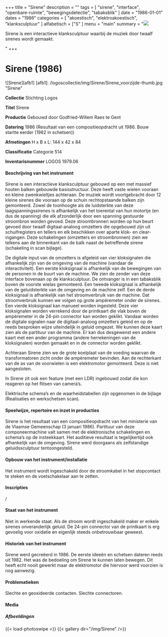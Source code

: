 ﻿+++
title = "Sirene"
description = ""
tags = [
    "sirene",
"interface",
"openbare-ruimte",
"bewegingsdetectie",
"tabaksblik"
]
date = "1986-01-01"
dates = "1986"
categories = [
    "akoestisch",
"elektroakoestisch",
"klanksculptuur"
]
alfabetisch = ["S"
]
menu = "main"
summary = "<a href='/logoscollectie/1986/sirene/'><img src='/logoscollectie/img/Sirene/Sirene_voorzijde-thumb.jpg'></a><p>Sirene is een interactieve klanksculptuur waarbij de muziek door twaalf sirenes wordt gemaakt.</p>"
+++

# Sirene (1986)

![Sirene][afb1]
[afb1]: /logoscollectie/img/Sirene/Sirene_voorzijde-thumb.jpg "Sirene"

**Collectie**
Stichting Logos

**Titel**
Sirene

**Productie**
Gebouwd door Godfried-Willem Raes te Gent

**Datering**
1986 (Resultaat van een compositieopdracht uit 1986. Bouw startte eerder (1982 in schetsen))

**Afmetingen**
H x B x L: 144 x 42 x 84

**Classificatie**
Categorie 514

**Inventarisnummer**
LOGOS 1979.06

#### Beschrijving van het instrument
Sirene is een interactieve klanksculptuur gebouwd op een met massief houten balken gebouwde basisstructuur. Deze heeft vaste wielen vooraan en kleine zwenkwieltjes achteraan.
De muziek wordt voortgebracht door 12 kleine sirenes die vooraan op de schuin rechtopstaande balken zijn gemonteerd. Zowel de toonhoogte als de luidsterkte van deze laagspanningssirenes is afhankelijk van het toerental van hun motortje (en dus de spanning) die elk afzonderlijk door een spanning gestuurde stroombron worden gevoed. Deze stroombronnen worden op hun beurt gevoed door twaalf digitaal-analoog omzetters die opgebouwd zijn uit schuifregisters en tellers en elk beschikken over aparte klok- en clear- ingangen. Deze schakelingen (omzetters en stroombronnen) zien we telkens aan de binnenkant van de balk naast de betreffende sirene (schakeling in scan bijlage).

De digitale input van de omzetters is afgeleid van vier kloksignalen die afhankelijk zijn van de omgeving van de machine (vandaar de interactiviteit). Een eerste kloksignaal is afhankelijk van de bewegingen van de personen in de buurt van de machine. We zien de zender van deze interface bovenaan op de klanksculptuur. De ontvanger  is in een tabaksblik boven de voorste wielas gemonteerd. Een tweede kloksignaal is afhankelijk van de geluidsterkte van de omgeving en de machine zelf. Een de derde kloksignaal is afhankelijk van het stroomverbruik van de machine. Dat stroomverbruik kunnen we volgen op grote ampèremeter onder de sirenes. Een vierde kloksignaal kan manueel worden ingesteld. Deze vier kloksignalen worden verrekend door de printkaart die vlak boven de ampèremeter in de 24-pin connector kan worden geklikt. Vandaar worden de digitale signalen naar de digitaal-analoog omzetters geleid en op de reeds besproken wijze uiteindelijk in geluid omgezet.  We kunnen deze kaart zien als de partituur van de machine. Er kan dus desgewenst een andere kaart met een ander programma (andere herrekeningen van de kloksignalen) worden gemaakt en in de connector worden geklikt.

Achteraan Sirene zien we de grote koelplaat van de voeding waarvan de transformatoren zicht onder de ampèremeter bevinden.
Aan de rechterkant van de as van de voorwielen is een elektromotor gemonteerd. Deze is niet aangesloten.

In Sirene zit ook een feature (met een LDR) ingebouwd zodat die kon reageren op het flitsen van camera’s.      

Elektrische schema’s en de waarheidstabellen zijn opgenomen in de bijlage (Realisaties en werkschetsen scan). 

#### Speelwijze, repertoire en inzet in producties
Sirene is het resultaat van een compositieopdracht van het ministerie van de Vlaamse Gemeenschap (3 januari 1986). Partituur van deze componeermachine valt samen met de elektronische schakelingen en schema’s op de insteekkaart. Het auditieve resultaat is tegelijkertijd ook afhankelijk van de omgeving. Sirene werd doorgaans als zelfstandige geluidssculptuur tentoongesteld.

#### Opbouw van het instrument/installatie
Het instrument wordt ingeschakeld door de stroomkabel in het stopcontact te steken en de voetschakelaar aan te zetten.

#### Inscripties
/

#### Staat van het instrument
Niet in werkende staat. Als de stroom wordt ingeschakeld maker er enkele sirenes onveranderlijk geluid. De 24-pin connector van de printkaart is erg gevoelig voor oxidatie en eigenlijk steeds onbetrouwbaar geweest.

#### Historiek van het instrument
Sirene werd gecreëerd in 1986. De eerste ideeën en schetsen dateren reeds uit 1982. 
Het was de bedoeling om Sirene te kunnen laten bewegen. Dit heeft echt nooit gewerkt maar de elektromotor die hiervoor werd voorzien is nog aanwezig. 

#### Problematieken
Slechte en geoxideerde contacten. Slechte connectoren.

#### Media
##### Afbeeldingen
{{< load-photoswipe >}}
{{< gallery dir="/img/Sirene" />}}